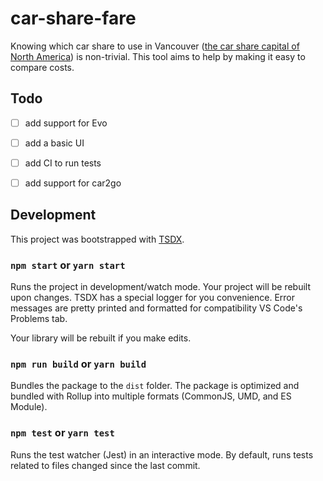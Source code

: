 # car-share-fare

Knowing which car share to use in Vancouver ([the car share capital of North America](https://www.cbc.ca/news/canada/british-columbia/vancouver-car-share-car2go-evo-1.4504926)) is non-trivial. This tool aims to help by making it easy to compare costs.

## Todo

- [ ] add support for Evo
- [ ] add a basic UI
- [ ] add CI to run tests
- [ ] add support for car2go


## Development

This project was bootstrapped with [TSDX](https://github.com/jaredpalmer/tsdx).

### `npm start` or `yarn start`

Runs the project in development/watch mode. Your project will be rebuilt upon changes. TSDX has a special logger for you convenience. Error messages are pretty printed and formatted for compatibility VS Code's Problems tab.

Your library will be rebuilt if you make edits.

### `npm run build` or `yarn build`

Bundles the package to the `dist` folder.
The package is optimized and bundled with Rollup into multiple formats (CommonJS, UMD, and ES Module).

### `npm test` or `yarn test`

Runs the test watcher (Jest) in an interactive mode.
By default, runs tests related to files changed since the last commit.
